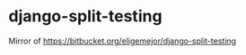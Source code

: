 django-split-testing
====================

Mirror of https://bitbucket.org/eligemejor/django-split-testing
